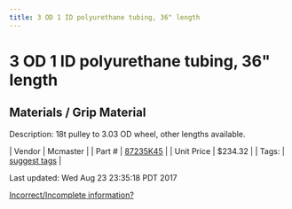 ```yaml
---
title: 3 OD 1 ID polyurethane tubing, 36" length
---
```


# 3 OD 1 ID polyurethane tubing, 36" length
## Materials / Grip Material
Description: 	18t pulley to 3.03 OD wheel, other lengths available. 

| Vendor | Mcmaster | 
| Part # | [87235K45](https://www.mcmaster.com/#87235K45) | 
| Unit Price | $234.32 | 
| Tags: | [suggest tags](https://docs.google.com/forms/d/e/1FAIpQLSeWyY8v3RgOty-MyWmh9U0iivNYN_molChYyS-0U-o-kOAv_g/viewform) | 

Last updated: Wed Aug 23 23:35:18 PDT 2017

 [Incorrect/Incomplete information?](https://docs.google.com/forms/d/e/1FAIpQLSeWyY8v3RgOty-MyWmh9U0iivNYN_molChYyS-0U-o-kOAv_g/viewform)